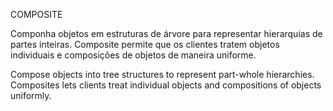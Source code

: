 COMPOSITE

Componha objetos em estruturas de árvore para representar hierarquias de partes inteiras. Composite permite que os clientes tratem objetos individuais e composições de objetos de maneira uniforme.

Compose objects into tree structures to represent part-whole hierarchies. Composites lets clients treat individual objects and compositions of objects uniformly.